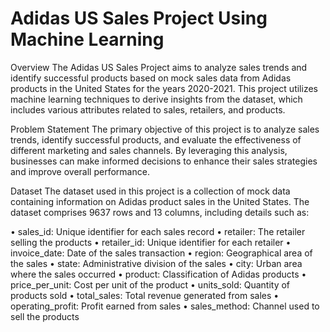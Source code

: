 # Adidas US Sales Project Using Machine Learning

Overview
The Adidas US Sales Project aims to analyze sales trends and identify successful products based on mock sales data from Adidas products in the United States for the years 2020-2021. This project utilizes machine learning techniques to derive insights from the dataset, which includes various attributes related to sales, retailers, and products.

Problem Statement
The primary objective of this project is to analyze sales trends, identify successful products, and evaluate the effectiveness of different marketing and sales channels. By leveraging this analysis, businesses can make informed decisions to enhance their sales strategies and improve overall performance.

Dataset
The dataset used in this project is a collection of mock data containing information on Adidas product sales in the United States. The dataset comprises 9637 rows and 13 columns, including details such as:

• sales_id: Unique identifier for each sales record
• retailer: The retailer selling the products
• retailer_id: Unique identifier for each retailer
• invoice_date: Date of the sales transaction
• region: Geographical area of the sales
• state: Administrative division of the sales
• city: Urban area where the sales occurred
• product: Classification of Adidas products
• price_per_unit: Cost per unit of the product
• units_sold: Quantity of products sold
• total_sales: Total revenue generated from sales
• operating_profit: Profit earned from sales
• sales_method: Channel used to sell the products
